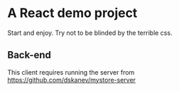 # A React demo project

Start and enjoy. Try not to be blinded by the terrible css.

## Back-end

This client requires running the server from https://github.com/dskanev/mystore-server


